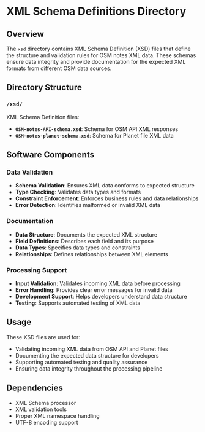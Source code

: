 # XML Schema Definitions Directory

## Overview
The `xsd` directory contains XML Schema Definition (XSD) files that define the
structure and validation rules for OSM notes XML data. These schemas ensure data
integrity and provide documentation for the expected XML formats from different
OSM data sources.

## Directory Structure

### `/xsd/`
XML Schema Definition files:
- **`OSM-notes-API-schema.xsd`**: Schema for OSM API XML responses
- **`OSM-notes-planet-schema.xsd`**: Schema for Planet file XML data

## Software Components

### Data Validation
- **Schema Validation**: Ensures XML data conforms to expected structure
- **Type Checking**: Validates data types and formats
- **Constraint Enforcement**: Enforces business rules and data relationships
- **Error Detection**: Identifies malformed or invalid XML data

### Documentation
- **Data Structure**: Documents the expected XML structure
- **Field Definitions**: Describes each field and its purpose
- **Data Types**: Specifies data types and constraints
- **Relationships**: Defines relationships between XML elements

### Processing Support
- **Input Validation**: Validates incoming XML data before processing
- **Error Handling**: Provides clear error messages for invalid data
- **Development Support**: Helps developers understand data structure
- **Testing**: Supports automated testing of XML data

## Usage
These XSD files are used for:
- Validating incoming XML data from OSM API and Planet files
- Documenting the expected data structure for developers
- Supporting automated testing and quality assurance
- Ensuring data integrity throughout the processing pipeline

## Dependencies
- XML Schema processor
- XML validation tools
- Proper XML namespace handling
- UTF-8 encoding support

